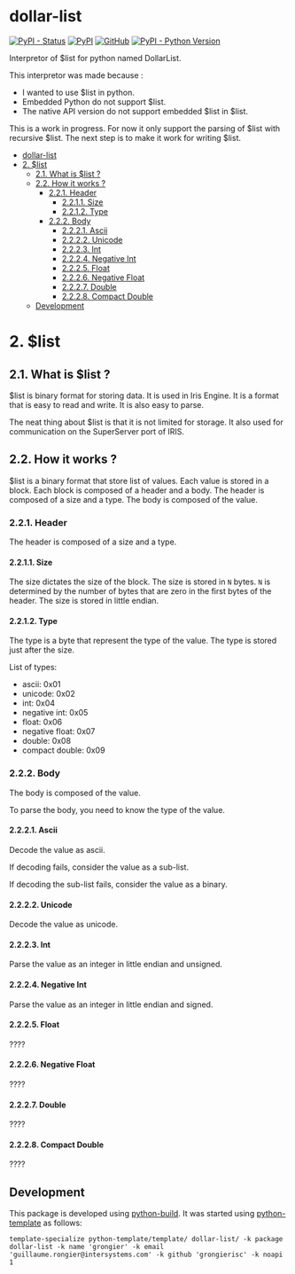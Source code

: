 # dollar-list

[![PyPI - Status](https://img.shields.io/pypi/status/dollar-list)](https://pypi.org/project/iris-dollar-list/)
[![PyPI](https://img.shields.io/pypi/v/dollar-list)](https://pypi.org/project/iris-dollar-list/)
[![GitHub](https://img.shields.io/github/license/grongierisc/dollar-list)](https://github.com/grongierisc/dollar-list/blob/main/LICENSE)
[![PyPI - Python Version](https://img.shields.io/pypi/pyversions/dollar-list)](https://pypi.org/project/iris-dollar-list/)

Interpretor of $list for python named DollarList.

This interpretor was made because :
 * I wanted to use $list in python. 
 * Embedded Python do not support $list. 
 * The native API version do not support embedded $list in $list. 

This is a work in progress. For now it only support the parsing of $list with recursive $list.
The next step is to make it work for writing $list.

- [dollar-list](#dollar-list)
- [2. $list](#2-list)
  - [2.1. What is $list ?](#21-what-is-list-)
  - [2.2. How it works ?](#22-how-it-works-)
    - [2.2.1. Header](#221-header)
      - [2.2.1.1. Size](#2211-size)
      - [2.2.1.2. Type](#2212-type)
    - [2.2.2. Body](#222-body)
      - [2.2.2.1. Ascii](#2221-ascii)
      - [2.2.2.2. Unicode](#2222-unicode)
      - [2.2.2.3. Int](#2223-int)
      - [2.2.2.4. Negative Int](#2224-negative-int)
      - [2.2.2.5. Float](#2225-float)
      - [2.2.2.6. Negative Float](#2226-negative-float)
      - [2.2.2.7. Double](#2227-double)
      - [2.2.2.8. Compact Double](#2228-compact-double)
  - [Development](#development)

# 2. $list

## 2.1. What is $list ?

$list is binary format for storing data. It is used in Iris Engine. It is a format that is easy to read and write. It is also easy to parse.

The neat thing about $list is that it is not limited for storage. It also used for communication on the SuperServer port of IRIS.

## 2.2. How it works ?

$list is a binary format that store list of values. Each value is stored in a block. Each block is composed of a header and a body. The header is composed of a size and a type. The body is composed of the value.

### 2.2.1. Header

The header is composed of a size and a type. 

#### 2.2.1.1. Size

The size dictates the size of the block. The size is stored in `N` bytes.
`N` is determined by the number of bytes that are zero in the first bytes of the header.
The size is stored in little endian.

#### 2.2.1.2. Type

The type is a byte that represent the type of the value. 
The type is stored just after the size.

List of types:
  * ascii: 0x01
  * unicode: 0x02
  * int: 0x04
  * negative int: 0x05
  * float: 0x06
  * negative float: 0x07
  * double: 0x08
  * compact double: 0x09

### 2.2.2. Body

The body is composed of the value.

To parse the body, you need to know the type of the value.

#### 2.2.2.1. Ascii

Decode the value as ascii.

If decoding fails, consider the value as a sub-list.

If decoding the sub-list fails, consider the value as a binary.

#### 2.2.2.2. Unicode

Decode the value as unicode.

#### 2.2.2.3. Int

Parse the value as an integer in little endian and unsigned.

#### 2.2.2.4. Negative Int

Parse the value as an integer in little endian and signed.

#### 2.2.2.5. Float

????

#### 2.2.2.6. Negative Float

????

#### 2.2.2.7. Double

????

#### 2.2.2.8. Compact Double

????


## Development

This package is developed using [python-build](https://github.com/craigahobbs/python-build#readme).
It was started using [python-template](https://github.com/craigahobbs/python-template#readme) as follows:

```
template-specialize python-template/template/ dollar-list/ -k package dollar-list -k name 'grongier' -k email 'guillaume.rongier@intersystems.com' -k github 'grongierisc' -k noapi 1
```
